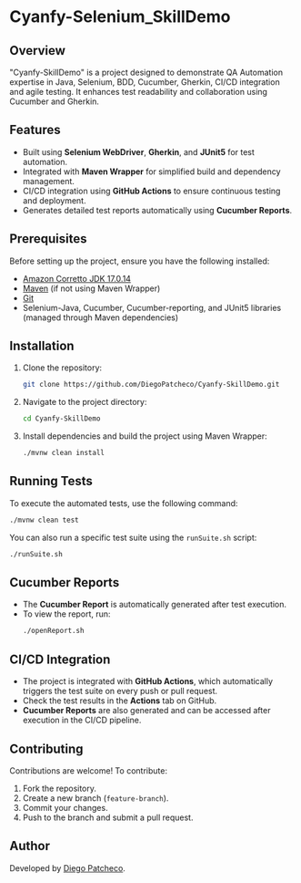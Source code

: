# Cyanfy-Selenium_SkillDemo

## Overview
"Cyanfy-SkillDemo" is a project designed to demonstrate QA Automation expertise in Java, Selenium, BDD, Cucumber, Gherkin, CI/CD integration and agile testing. It enhances test readability and collaboration using Cucumber and Gherkin.

## Features
- Built using **Selenium WebDriver**, **Gherkin**, and **JUnit5** for test automation.
- Integrated with **Maven Wrapper** for simplified build and dependency management.
- CI/CD integration using **GitHub Actions** to ensure continuous testing and deployment.
- Generates detailed test reports automatically using **Cucumber Reports**.

## Prerequisites
Before setting up the project, ensure you have the following installed:
- [Amazon Corretto JDK 17.0.14](https://aws.amazon.com/corretto/)
- [Maven](https://maven.apache.org/install.html) (if not using Maven Wrapper)
- [Git](https://git-scm.com/downloads)
- Selenium-Java, Cucumber, Cucumber-reporting, and JUnit5 libraries (managed through Maven dependencies)

## Installation
1. Clone the repository:
   ```sh
   git clone https://github.com/DiegoPatcheco/Cyanfy-SkillDemo.git
   ```
2. Navigate to the project directory:
   ```sh
   cd Cyanfy-SkillDemo
   ```
3. Install dependencies and build the project using Maven Wrapper:
   ```sh
   ./mvnw clean install
   ```

## Running Tests
To execute the automated tests, use the following command:
```sh
./mvnw clean test
```

You can also run a specific test suite using the `runSuite.sh` script:
```sh
./runSuite.sh
```

## Cucumber Reports
- The **Cucumber Report** is automatically generated after test execution.
- To view the report, run:
  ```sh
  ./openReport.sh
  ```

## CI/CD Integration
- The project is integrated with **GitHub Actions**, which automatically triggers the test suite on every push or pull request.
- Check the test results in the **Actions** tab on GitHub.
- **Cucumber Reports** are also generated and can be accessed after execution in the CI/CD pipeline.

## Contributing
Contributions are welcome! To contribute:
1. Fork the repository.
2. Create a new branch (`feature-branch`).
3. Commit your changes.
4. Push to the branch and submit a pull request.

## Author
Developed by [Diego Patcheco](https://github.com/DiegoPatcheco).

